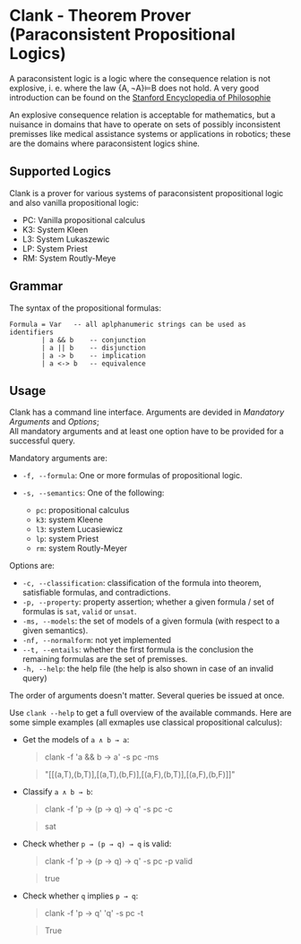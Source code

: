 # Clank - Theorem Prover (Paraconsistent Propositional Logics)

A paraconsistent logic is a logic where the consequence relation is not explosive, 
i. e. where the law {A, ¬A}⊨B does not hold. A very good introduction can be found 
on the [Stanford Encyclopedia of Philosophie](http://plato.stanford.edu/entries/logic-paraconsistent/)

An explosive consequence relation is acceptable for mathematics, 
but a nuisance in domains that have to operate on sets of possibly inconsistent 
premisses like medical assistance systems or applications in robotics; 
these are the domains where paraconsistent logics shine.

## Supported Logics

Clank is a prover for various systems of paraconsistent propositional logic and also vanilla propositional logic:

* PC: Vanilla propositional calculus
* K3: System Kleen
* L3: System Lukaszewic
* LP: System Priest
* RM: System Routly-Meye

## Grammar

The syntax of the propositional formulas:

    Formula = Var 	-- all aplphanumeric strings can be used as identifiers
            | a && b	-- conjunction
            | a || b    -- disjunction	
            | a -> b    -- implication
            | a <-> b   -- equivalence

## Usage

Clank has a command line interface.
Arguments are devided in *Mandatory Arguments* and *Options*;  
All mandatory arguments and at least one option have to be provided for a successful query. 

Mandatory arguments are:

* `-f, --formula`: One or more formulas of propositional logic.

* `-s, --semantics`: One of the following:
    * `pc`: propositional calculus
    * `k3`: system Kleene
    * `l3`: system Lucasiewicz
    * `lp`: system Priest
    * `rm`: system Routly-Meyer

Options are:

* `-c, --classification`: classification of the formula into theorem, satisfiable formulas, and contradictions.
* `-p, --property`: property assertion; whether a given formula / set of formulas is `sat`, `valid` or `unsat`.
* `-ms, --models`: the set of models of a given formula (with respect to a given semantics).
* `-nf, --normalform`: not yet implemented
* `--t, --entails`: whether the first formula is the conclusion the remaining formulas are the set of premisses.
* `-h, --help`: the help file (the help is also shown in case of an invalid query)

The order of arguments doesn't matter.
Several queries be issued at once.

Use `clank --help` to get a full overview of the available commands.
Here are some simple examples (all exmaples use classical propositional calculus):

* Get the models of `a ∧ b → a`:

    > clank -f 'a && b -> a' -s pc -ms
 
    > "[[(a,T),(b,T)],[(a,T),(b,F)],[(a,F),(b,T)],[(a,F),(b,F)]]"

* Classify `a ∧ b → b`:

    > clank -f 'p -> (p -> q) -> q' -s pc -c

    > sat

* Check whether `p → (p → q) → q` is valid:

    > clank -f 'p -> (p -> q) -> q' -s pc -p valid

    > true

* Check whether `q` implies `p → q`:

    > clank -f 'p -> q' 'q' -s pc -t

    > True


